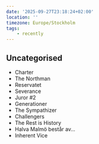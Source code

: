 ```yaml
---
date: '2025-09-27T23:18:24+02:00'
location: ''
timezone: Europe/Stockholm
tags:
    - recently
---
```

## Uncategorised

- Charter
- The Northman
- Reservatet
- Severance
- Juror #2
- Generationer
- The Sympathizer
- Challengers
- The Rest is History
- Halva Malmö består av…
- Inherent Vice

